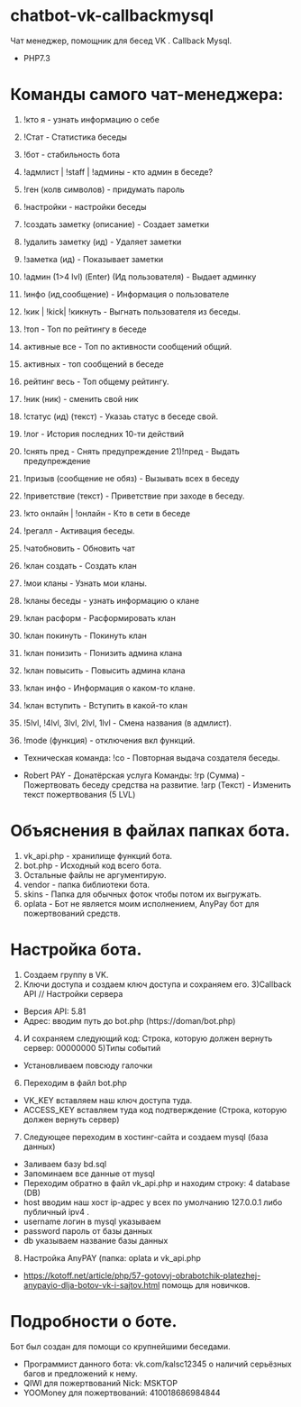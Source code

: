 # chatbot-vk-callbackmysql
Чат менеджер, помощник для бесед VK . Callback Mysql.
- PHP7.3

# Команды самого чат-менеджера:

1) !кто я - узнать информацию о себе

2) !Стат - Статистика беседы
3) !бот - стабильность бота
4) !адмлист | !staff | !админы - кто админ в беседе?
5) !ген (колв символов) - придумать пароль
6) !настройки - настройки беседы
7) !создать заметку (описание) - Создает заметки
8) !удалить заметку (ид) - Удаляет заметки
9) !заметка (ид) - Показывает заметки
10) !админ (1>4 lvl) (Enter) (Ид пользователя) - Выдает админку
11) !инфо (ид,сообщение) - Информация о пользователе
12) !кик | !kick| !кикнуть - Выгнать пользователя из беседы.
13) !топ - Топ по рейтингу в беседе
14) активные все - Топ по активности сообщений общий.
15) активных - топ сообщений в беседе
16) рейтинг весь - Топ общему рейтингу.
17) !ник (ник) - сменить свой ник
18) !статус (ид)
(текст) - Указаь статус в беседе свой.
19) !лог - История последних 10-ти действий
20) !снять пред - Снять предупреждение
21)!пред - Выдать предупреждение
22) !призыв (сообщение не обяз) - Вызывать всех в беседу
23) !приветствие
(текст) - Приветствие при заходе в беседу.
24) !кто онлайн | !онлайн - Кто в сети в беседе
25) !регалл - Активация беседы.
26) !чатобновить - Обновить чат
27) !клан создать - Создать клан
28) !мои кланы - Узнать мои кланы.
29) !кланы беседы - узнать информацию о клане
30) !клан расформ - Расформировать клан
31) !клан покинуть - Покинуть клан
32) !клан понизить - Понизить админа клана
33) !клан повысить - Повысить админа клана
34) !клан инфо - Информация о каком-то клане.
35) !клан вступить - Вступить в какой-то клан
36) !5lvl, !4lvl, 3lvl, 2lvl, 1lvl - Смена названия (в адмлист).
37) !mode (функция) - отключения вкл функций.

- Техническая команда:
!co - Повторная выдача создателя беседы.

- Robert PAY - Донатёрская услуга
Команды:
!rp (Сумма) - Пожертвовать беседу средства на развитие.
!arp (Текст) - Изменить текст пожертвования (5 LVL)

# Объяснения в файлах папках бота.
1) vk_api.php - хранилище функций бота.
2) bot.php - Исходный код всего бота.
3) Остальные файлы не аргументирую.
4) vendor - папка библиотеки бота.
5) skins - Папка для обычных фоток чтобы потом их выгружать.
6) oplata - Бот не является моим исполнением, AnyPay бот для пожертвований средств.

# Настройка бота.

1) Создаем группу в VK.
2) Ключи доступа и создаем ключ доступа и сохраняем его.
3)Callback API // Настройки сервера
- Версия API: 5.81
- Адрес: вводим путь до bot.php (https://doman/bot.php)
4) И сохраняем следующий код: Строка, которую должен вернуть сервер: 00000000
5)Типы событий
- Установливаем повсюду галочки
6) Переходим в файл bot.php
- VK_KEY вставляем наш ключ доступа туда.
- ACCESS_KEY вставляем туда код подтверждение (Строка, которую должен вернуть сервер)
7) Следующее переходим в хостинг-сайта и создаем mysql (база данных)
- Заливаем базу bd.sql
- Запоминаем все данные от mysql
- Переходим обратно в файл vk_api.php и находим строку: 4 database (DB)
- host вводим наш хост ip-адрес у всех по умолчанию 127.0.0.1 либо публичный ipv4 .
- username логин в mysql указываем
- password пароль от базы данных
- db указываем название базы данных

8) Настройка AnyPAY (папка: oplata и vk_api.php
- https://kotoff.net/article/php/57-gotovyj-obrabotchik-platezhej-anypayio-dlja-botov-vk-i-sajtov.html помощь для новичков.

# Подробности о боте.
 Бот был создан для помощи со крупнейшими беседами.
- Программист данного бота: vk.com/kalsc12345 о наличий серьёзных багов и предложений к нему.
- QIWI для пожертвований Nick: MSKTOP
- YOOMoney для пожертвований: 410018686984844
